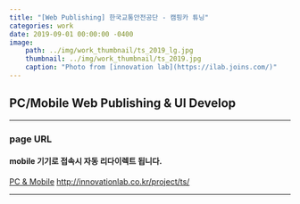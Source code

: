 ```yaml
---
title: "[Web Publishing] 한국교통안전공단 - 캠핑카 튜닝"
categories: work
date: 2019-09-01 00:00:00 -0400
image: 
    path: ../img/work_thumbnail/ts_2019_lg.jpg
    thumbnail: ../img/work_thumbnail/ts_2019.jpg
    caption: "Photo from [innovation lab](https://ilab.joins.com/)"
---
```


## PC/Mobile Web Publishing & UI Develop

---

### page URL
#### mobile 기기로 접속시 자동 리다이렉트 됩니다.
[PC & Mobile](http://innovationlab.co.kr/project/ts/)
http://innovationlab.co.kr/project/ts/

---

